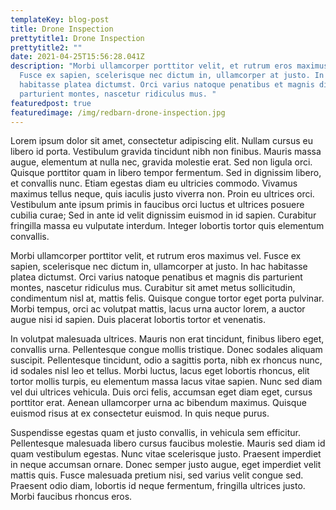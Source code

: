 ```yaml
---
templateKey: blog-post
title: Drone Inspection
prettytitle1: Drone Inspection
prettytitle2: ""
date: 2021-04-25T15:56:28.041Z
description: "Morbi ullamcorper porttitor velit, et rutrum eros maximus vel.
  Fusce ex sapien, scelerisque nec dictum in, ullamcorper at justo. In hac
  habitasse platea dictumst. Orci varius natoque penatibus et magnis dis
  parturient montes, nascetur ridiculus mus. "
featuredpost: true
featuredimage: /img/redbarn-drone-inspection.jpg
---
```

Lorem ipsum dolor sit amet, consectetur adipiscing elit. Nullam cursus eu libero id porta. Vestibulum gravida tincidunt nibh non finibus. Mauris massa augue, elementum at nulla nec, gravida molestie erat. Sed non ligula orci. Quisque porttitor quam in libero tempor fermentum. Sed in dignissim libero, et convallis nunc. Etiam egestas diam eu ultricies commodo. Vivamus maximus tellus neque, quis iaculis justo viverra non. Proin eu ultrices orci. Vestibulum ante ipsum primis in faucibus orci luctus et ultrices posuere cubilia curae; Sed in ante id velit dignissim euismod in id sapien. Curabitur fringilla massa eu vulputate interdum. Integer lobortis tortor quis elementum convallis.

Morbi ullamcorper porttitor velit, et rutrum eros maximus vel. Fusce ex sapien, scelerisque nec dictum in, ullamcorper at justo. In hac habitasse platea dictumst. Orci varius natoque penatibus et magnis dis parturient montes, nascetur ridiculus mus. Curabitur sit amet metus sollicitudin, condimentum nisl at, mattis felis. Quisque congue tortor eget porta pulvinar. Morbi tempus, orci ac volutpat mattis, lacus urna auctor lorem, a auctor augue nisi id sapien. Duis placerat lobortis tortor et venenatis.

In volutpat malesuada ultrices. Mauris non erat tincidunt, finibus libero eget, convallis urna. Pellentesque congue mollis tristique. Donec sodales aliquam suscipit. Pellentesque tincidunt, odio a sagittis porta, nibh ex rhoncus nunc, id sodales nisl leo et tellus. Morbi luctus, lacus eget lobortis rhoncus, elit tortor mollis turpis, eu elementum massa lacus vitae sapien. Nunc sed diam vel dui ultrices vehicula. Duis orci felis, accumsan eget diam eget, cursus porttitor erat. Aenean ullamcorper urna ac bibendum maximus. Quisque euismod risus at ex consectetur euismod. In quis neque purus.

Suspendisse egestas quam et justo convallis, in vehicula sem efficitur. Pellentesque malesuada libero cursus faucibus molestie. Mauris sed diam id quam vestibulum egestas. Nunc vitae scelerisque justo. Praesent imperdiet in neque accumsan ornare. Donec semper justo augue, eget imperdiet velit mattis quis. Fusce malesuada pretium nisi, sed varius velit congue sed. Praesent odio diam, lobortis id neque fermentum, fringilla ultrices justo. Morbi faucibus rhoncus eros.